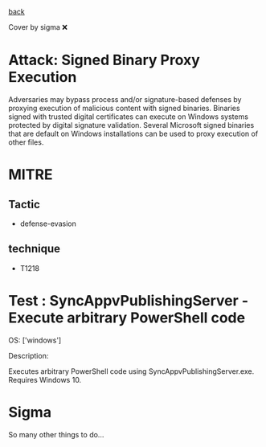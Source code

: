 [back](../index.md)

Cover by sigma :x: 

# Attack: Signed Binary Proxy Execution

 Adversaries may bypass process and/or signature-based defenses by proxying execution of malicious content with signed binaries. Binaries signed with trusted digital certificates can execute on Windows systems protected by digital signature validation. Several Microsoft signed binaries that are default on Windows installations can be used to proxy execution of other files.

# MITRE
## Tactic
  - defense-evasion

## technique
  - T1218

# Test : SyncAppvPublishingServer - Execute arbitrary PowerShell code

OS: ['windows']

Description:

 Executes arbitrary PowerShell code using SyncAppvPublishingServer.exe. Requires Windows 10.


# Sigma

 So many other things to do...